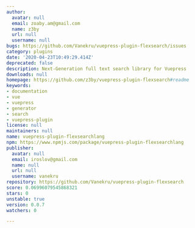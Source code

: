 ```yaml
---
author:
  avatar: null
  email: zoaby.am@gmail.com
  name: z3by
  url: null
  username: null
bugs: https://github.com/Vanekru/vuepress-plugin-flexsearch/issues
category: plugins
date: '2020-04-23T10:49:29.414Z'
deprecated: false
description: Next-Generation full text search library for Vuepress
downloads: null
homepage: https://github.com/z3by/vuepress-plugin-flexsearch#readme
keywords:
- documentation
- vue
- vuepress
- generator
- search
- vuepress-plugin
license: null
maintainers: null
name: vuepress-plugin-flexsearchlang
npm: https://www.npmjs.com/package/vuepress-plugin-flexsearchlang
publisher:
  avatar: null
  email: iroslov@gmail.com
  name: null
  url: null
  username: vanekru
repository: https://github.com/Vanekru/vuepress-plugin-flexsearch
score: 0.06996079545868321
stars: 0
unstable: true
version: 0.0.7
watchers: 0

---
```


